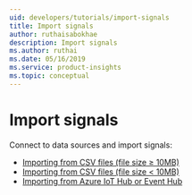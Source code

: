 ```yaml
---
uid: developers/tutorials/import-signals
title: Import signals
author: ruthaisabokhae
description: Import signals
ms.author: ruthai
ms.date: 05/16/2019
ms.service: product-insights
ms.topic: conceptual
---
```


# Import signals

Connect to data sources and import signals:
* [Importing from CSV files (file size &ge; 10MB)](xref:developers/downloads/ingest)
* [Importing from CSV files (file size &lt; 10MB)](xref:developers/downloads/csv-drag-drop)
* [Importing from Azure IoT Hub or Event Hub](xref:developers/downloads/iot-hub)
